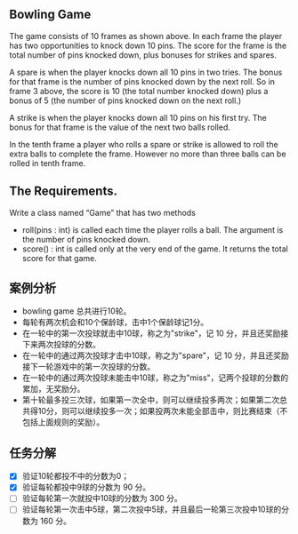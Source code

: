 ## Bowling Game
The game consists of 10 frames as shown above.  In each frame the player has
two opportunities to knock down 10 pins.  The score for the frame is the total
number of pins knocked down, plus bonuses for strikes and spares.

A spare is when the player knocks down all 10 pins in two tries.  The bonus for
that frame is the number of pins knocked down by the next roll.  So in frame 3
above, the score is 10 (the total number knocked down) plus a bonus of 5 (the
number of pins knocked down on the next roll.)

A strike is when the player knocks down all 10 pins on his first try.  The bonus
for that frame is the value of the next two balls rolled.

In the tenth frame a player who rolls a spare or strike is allowed to roll the extra
balls to complete the frame.  However no more than three balls can be rolled in
tenth frame.

## The Requirements.
Write a class named “Game” that has two methods
- roll(pins : int) is called each time the player rolls a ball.  The argument is the number of pins knocked down.
- score() : int is called only at the very end of the game.  It returns the total score for that game.

## 案例分析
- bowling game 总共进行10轮。
- 每轮有两次机会和10个保龄球，击中1个保龄球记1分。
- 在一轮中的第一次投球就击中10球，称之为"strike"，记 10 分，并且还奖励接下来两次投球的分数。
- 在一轮中的通过两次投球才击中10球，称之为"spare"，记 10 分，并且还奖励接下一轮游戏中的第一次投球的分数。
- 在一轮中的通过两次投球未能击中10球，称之为"miss"，记两个投球的分数的累加，无奖励分。
- 第十轮最多投三次球，如果第一次全中，则可以继续投多两次；如果第二次总共得10分，则可以继续投多一次；如果投两次未能全部击中，则比赛结束（不包括上面规则的奖励）。

## 任务分解
- [x] 验证10轮都投不中的分数为0；
- [x] 验证每轮都投中9球的分数为 90 分。
- [ ] 验证每轮第一次就投中10球的分数为 300 分。
- [ ] 验证每轮第一次击中5球，第二次投中5球，并且最后一轮第三次投中10球的分数为 160 分。
